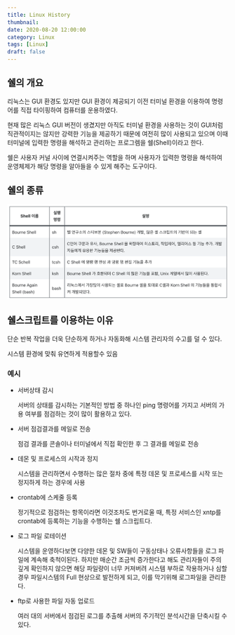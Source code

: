 ```yaml
---
title: Linux History
thumbnail: 
date: 2020-08-20 12:00:00
category: Linux
tags: [Linux]
draft: false
---
```


## 쉘의 개요

리눅스는 GUI 환경도 있지만 GUI 환경이 제공되기 이전 터미널 환경을 이용하여 명령어를 직접 타이핑하여 컴퓨터를 운용하였다.

현재 많은 리눅스 GUI 버전이 생겼지만 아직도 터미널 환경을 사용하는 것이 GUI처럼 직관적이지는 않지만 강력한 기능을 제공하기 때문에 여전히 많이 사용되고 있으며 이때 터미널에 입력한 명령을 해석하고 관리하는 프로그렘을 쉘(Shell)이라고 한다.

쉘은 사용자 커널 사이에 연결시켜주는 역할을 하며 사용자가 입력한 명령을 해석하여 운영체제가 해당 명령을 알아들을 수 있게 해주는 도구이다.

## 쉘의 종류

![쉘의 종류](./images/what-is-shell/1.png)

## 쉘스크립트를 이용하는 이유

단순 반복 작업을 더욱 단순하게 하거나 자동화해 시스템 관리자의 수고를 덜 수 있다.

시스템 환경에 맞춰 유연하게 적용할수 있음

### 예시
- 서버상태 감시

    서버의 상태를 감시하는 기본적인 방법 중 하나인 ping 명령어를 가지고 서버의 가용 여부를 점검하는 것이 많이 활용하고 있다.

- 서버 점검결과를 메일로 전송

    점검 결과를 콘솔이나 터미널에서 직접 확인한 후 그 결과를 메일로 전송

- 데몬 및 프로세스의 시작과 정지

    시스템을 관리하면서 수행하는 많은 절차 중에 특정 데몬 및 프로세스를 시작 또는 정지하게 하는 경우에 사용

- crontab에 스케줄 등록

    정기적으로 점검하는 항목이라면 이것조차도 번거로울 때, 특정 서비스인 xntp를 crontab에 등록하는 기능을 수행하는 쉘 스크립트다.

- 로그 파일 로테이션

    시스템을 운영하다보면 다양한 데몬 및 SW들이 구동상태나 오류사항들을 로그 파일에 계속해 축척이된다. 하지만 매순간 조금씩 증가한다고 해도 관리자들이 주의 깊게 확인하지 않으면 해당 파일량이 너무 커져버려 시스템 부하로 작용하거나 심할 경우 파일시스템의 Full 현상으로 발전하게 되고, 이를 막기위해 로그파일을 관리한다.

- ftp로 사용한 파일 자동 업로드

    여러 대의 서버에서 점검된 로그를 추출해 서버의 주기적인 분석시간을 단축시킬 수 있다.